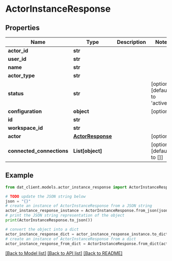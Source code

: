 # ActorInstanceResponse


## Properties

Name | Type | Description | Notes
------------ | ------------- | ------------- | -------------
**actor_id** | **str** |  | 
**user_id** | **str** |  | 
**name** | **str** |  | 
**actor_type** | **str** |  | 
**status** | **str** |  | [optional] [default to 'active']
**configuration** | **object** |  | [optional] 
**id** | **str** |  | 
**workspace_id** | **str** |  | 
**actor** | [**ActorResponse**](ActorResponse.md) |  | [optional] 
**connected_connections** | **List[object]** |  | [optional] [default to []]

## Example

```python
from dat_client.models.actor_instance_response import ActorInstanceResponse

# TODO update the JSON string below
json = "{}"
# create an instance of ActorInstanceResponse from a JSON string
actor_instance_response_instance = ActorInstanceResponse.from_json(json)
# print the JSON string representation of the object
print(ActorInstanceResponse.to_json())

# convert the object into a dict
actor_instance_response_dict = actor_instance_response_instance.to_dict()
# create an instance of ActorInstanceResponse from a dict
actor_instance_response_from_dict = ActorInstanceResponse.from_dict(actor_instance_response_dict)
```
[[Back to Model list]](../README.md#documentation-for-models) [[Back to API list]](../README.md#documentation-for-api-endpoints) [[Back to README]](../README.md)


